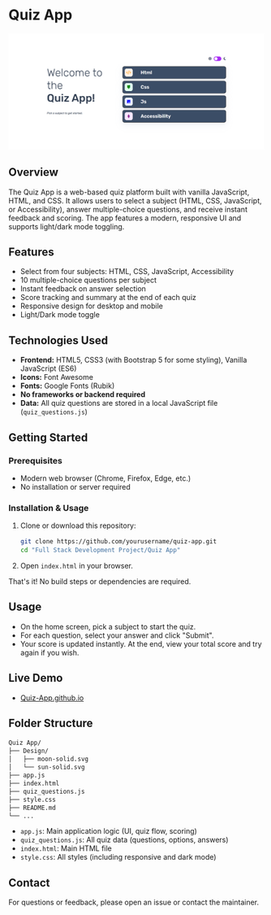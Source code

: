 # Quiz App

<!-- Project Banner -->
![Home Page](Images/Home%20Page.png)

## Overview

The Quiz App is a web-based quiz platform built with vanilla JavaScript, HTML, and CSS. It allows users to select a subject (HTML, CSS, JavaScript, or Accessibility), answer multiple-choice questions, and receive instant feedback and scoring. The app features a modern, responsive UI and supports light/dark mode toggling.

## Features

- Select from four subjects: HTML, CSS, JavaScript, Accessibility
- 10 multiple-choice questions per subject
- Instant feedback on answer selection
- Score tracking and summary at the end of each quiz
- Responsive design for desktop and mobile
- Light/Dark mode toggle

## Technologies Used

- **Frontend:** HTML5, CSS3 (with Bootstrap 5 for some styling), Vanilla JavaScript (ES6)
- **Icons:** Font Awesome
- **Fonts:** Google Fonts (Rubik)
- **No frameworks or backend required**
- **Data:** All quiz questions are stored in a local JavaScript file (`quiz_questions.js`)

## Getting Started

### Prerequisites

- Modern web browser (Chrome, Firefox, Edge, etc.)
- No installation or server required

### Installation & Usage

1. Clone or download this repository:
   ```bash
   git clone https://github.com/yourusername/quiz-app.git
   cd "Full Stack Development Project/Quiz App"
   ```

2. Open `index.html` in your browser.

That's it! No build steps or dependencies are required.

## Usage

- On the home screen, pick a subject to start the quiz.
- For each question, select your answer and click "Submit".
- Your score is updated instantly. At the end, view your total score and try again if you wish.

## Live Demo
- [Quiz-App.github.io](https://thunderer9506.github.io/Quiz-App.github.io/)

## Folder Structure

```
Quiz App/
├── Design/
│   ├── moon-solid.svg
│   └── sun-solid.svg
├── app.js
├── index.html
├── quiz_questions.js
├── style.css
├── README.md
└── ...
```

- `app.js`: Main application logic (UI, quiz flow, scoring)
- `quiz_questions.js`: All quiz data (questions, options, answers)
- `index.html`: Main HTML file
- `style.css`: All styles (including responsive and dark mode)

## Contact

For questions or feedback, please open an issue or contact the maintainer.
